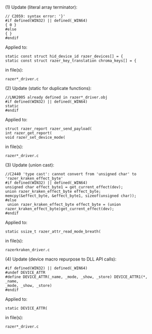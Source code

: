 (1) Update (literal array terminator):
```
// C2059: syntax error: '}'
#if defined(WIN32) || defined(_WIN64)
{ 0 }
#else
{ }
#endif
```
Applied to:
```
static const struct hid_device_id razer_devices[] = {
static const struct razer_key_translation chroma_keys[] = {
```
in file(s):
```
razer*_driver.c
```

(2) Update (static for duplicate functions):
```
//LNK2005 already defined in razer*_driver.obj
#if defined(WIN32) || defined(_WIN64)
static
#endif
```
Applied to:
```
struct razer_report razer_send_payload(
int razer_get_report(
void razer_set_device_mode(
```
in file(s):
```
razer*_driver.c
```

(3) Update (union cast):
```
//C2440 'type cast': cannot convert from 'unsigned char' to
'razer_kraken_effect_byte'
#if defined(WIN32) || defined(_WIN64)
unsigned char effect_byte1 = get_current_effect(dev);
union razer_kraken_effect_byte effect_byte;
memcpy(&effect_byte, &effect_byte1, sizeof(unsigned char));
#else
 union razer_kraken_effect_byte effect_byte = (union
razer_kraken_effect_byte)get_current_effect(dev);
#endif
```
Applied to:
```
static ssize_t razer_attr_read_mode_breath(
```
in file(s):
```
razerkraken_driver.c
```

(4) Update (device macro repurpose to DLL API calls):
```
#if defined(WIN32) || defined(_WIN64)
#undef DEVICE_ATTR
#define DEVICE_ATTR(_name, _mode, _show, _store) DEVICE_ATTR1(*, _name,
_mode, _show, _store)
#endif
```
Applied to:
```
static DEVICE_ATTR(
```
in file(s):
```
razer*_driver.c
```
